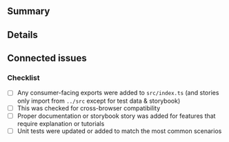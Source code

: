 ## Summary

<!-- Summarize your PR. This will be included in our newsletter -->



<!-- screenshot/gif/mpeg-4 for visual changes -->


## Details

<!-- Details beyond the summary to explain nuances -->


## Connected issues

<!--
  Issues this pr is fixing or closing

  e.g.

  This completes a missing feature requested by APM regarding the tooltip positioning #921
  fix #1108
-->



### Checklist

<!-- Delete any items that are not applicable to this PR. -->

- [ ] Any consumer-facing exports were added to `src/index.ts` (and stories only import from `../src` except for test data & storybook)
- [ ] This was checked for cross-browser compatibility
- [ ] Proper documentation or storybook story was added for features that require explanation or tutorials
- [ ] Unit tests were updated or added to match the most common scenarios
